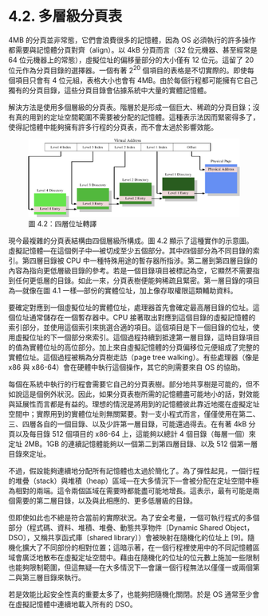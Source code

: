 # 4.2. 多層級分頁表

4MB 的分頁並非常態，它們會浪費很多的記憶體，因為 OS 必須執行的許多操作都需要與記憶體分頁對齊（align）。以 4kB 分頁而言（32 位元機器、甚至經常是 64 位元機器上的常態），虛擬位址的偏移量部分的大小僅有 12 位元。這留了 20 位元作為分頁目錄的選擇器。一個有著 2<sup>20</sup> 個項目的表格是不切實際的。即使每個項目只會有 4 位元組，表格大小也會有 4MB。由於每個行程都可能擁有它自己獨有的分頁目錄，這些分頁目錄會佔據系統中大量的實體記憶體。

解決方法是使用多個層級的分頁表。階層於是形成一個巨大、稀疏的分頁目錄；沒有真的用到的定址空間範圍不需要被分配的記憶體。這種表示法因而緊密得多了，使得記憶體中能夠擁有許多行程的分頁表，而不會太過於影響效能。

<figure>
  <img src="../assets/figure-4.2.png" alt="圖 4.2：四層位址轉譯">
  <figcaption>圖 4.2：四層位址轉譯</figcaption>
</figure>

現今最複雜的分頁表結構由四個層級所構成。圖 4.2 顯示了這種實作的示意圖。虛擬記憶體––在這個例子中––被切成至少五個部分。其中四個部分為不同目錄的索引。第四層目錄被 CPU 中一種特殊用途的暫存器所指涉。第二層到第四層目錄的內容為指向更低層級目錄的參考。若是一個目錄項目被標記為空，它顯然不需要指到任何更低層的目錄。如此一來，分頁表樹便能夠稀疏且緊密。第一層目錄的項目為––就像在圖 4.1 一樣––部份的實體位址，加上像存取權限這類輔助資料。

要確定對應到一個虛擬位址的實體位址，處理器首先會確定最高層目錄的位址。這個位址通常儲存在一個暫存器中。CPU 接著取出對應到這個目錄的虛擬記憶體的索引部分，並使用這個索引來挑選合適的項目。這個項目是下一個目錄的位址，使用虛擬位址的下一個部分來索引。這個過程持續到抵達第一層目錄，這時目錄項目的值為實體位址的高位部分。加上來自虛擬記憶體的分頁偏移位元便組成了完整的實體位址。這個過程被稱為分頁樹走訪（page tree walking）。有些處理器（像是 x86 與 x86-64）會在硬體中執行這個操作，其它的則需要來自 OS 的協助。

每個在系統中執行的行程會需要它自己的分頁表樹。部分地共享樹是可能的，但不如說這是個例外狀況。因此，如果分頁表樹所需的記憶體盡可能地小的話，對效能與延展性而言都是有益的。理想的情況是將用到的記憶體彼此靠近地擺在虛擬定址空間中；實際用到的實體位址則無關緊要。對一支小程式而言，僅僅使用在第二、三、四層各自的一個目錄、以及少許第一層目錄，可能還過得去。在有著 4kB 分頁以及每目錄 512 個項目的 x86-64 上，這能夠以總計 4 個目錄（每層一個）來定址 2MB。1GB 的連續記憶體能夠以一個第二到第四層目錄、以及 512 個第一層目錄來定址。

不過，假設能夠連續地分配所有記憶體也太過於簡化了。為了彈性起見，一個行程的堆疊（stack）與堆積（heap）區域––在大多情況下––會被分配在定址空間中極為相對的兩端。這令兩個區域在需要時都能盡可能地增長。這表示，最有可能是兩個需要的第二層目錄，以及與此相應的、更多低層級的目錄。

但即使如此也不總是符合當前的實際狀況。為了安全考量，一個可執行程式的多個部分（程式碼、資料、堆積、堆疊、動態共享物件〔Dynamic Shared Object，DSO〕，又稱共享函式庫〔shared library〕）會被映射在隨機化的位址上 [9]。隨機化擴大了不同部份的相對位置；這暗示著，在一個行程裡使用中的不同記憶體區域會廣泛地散布在虛擬定址空間中。藉由在隨機化的位址的位元數上施加一些限制也能夠限制範圍，但這無疑––在大多情況下––會讓一個行程無法以僅僅一或兩個第二與第三層目錄來執行。

若是效能比起安全性真的重要太多了，也能夠把隨機化關閉。於是 OS 通常至少會在虛擬記憶體中連續地載入所有的 DSO。

